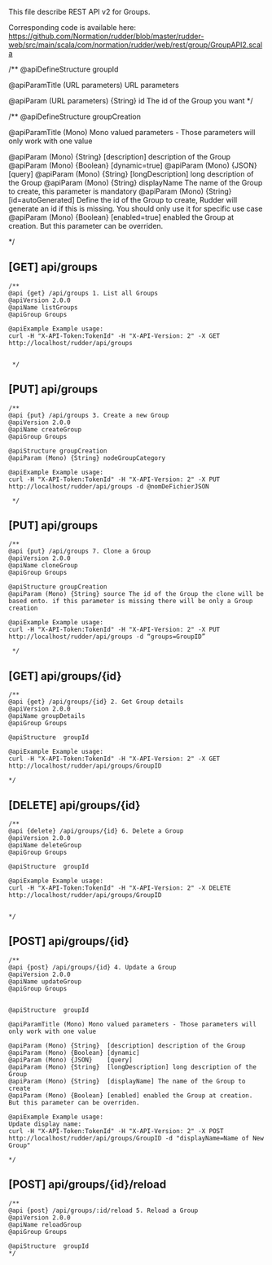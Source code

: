 
This file describe REST API v2 for Groups.

Corresponding code is available here: 
https://github.com/Normation/rudder/blob/master/rudder-web/src/main/scala/com/normation/rudder/web/rest/group/GroupAPI2.scala

/**
   @apiDefineStructure groupId

   @apiParamTitle (URL parameters) URL parameters

   @apiParam (URL parameters) {String} id The id of the Group you want
 */

 /**
   @apiDefineStructure groupCreation

   @apiParamTitle (Mono) Mono valued parameters - Those parameters will only work with one value

   @apiParam (Mono) {String} [description] description of the Group  
   @apiParam (Mono) {Boolean} [dynamic=true]
   @apiParam (Mono) {JSON} [query]
   @apiParam (Mono) {String} [longDescription] long description of the Group
   @apiParam (Mono) {String} displayName The name of the Group to create, this parameter is mandatory
   @apiParam (Mono) {String} [id=autoGenerated] Define the id of the Group to create, Rudder will generate an id if this is missing. You should only use it for specific use case
   @apiParam (Mono) {Boolean} [enabled=true] enabled the Group at creation. But this parameter can be overriden.

 */

[GET] api/groups
-----------------

    /**
    @api {get} /api/groups 1. List all Groups
    @apiVersion 2.0.0
    @apiName listGroups
    @apiGroup Groups
    
    @apiExample Example usage:
    curl -H "X-API-Token:TokenId" -H "X-API-Version: 2" -X GET http://localhost/rudder/api/groups


     */


[PUT] api/groups
-----------------

    /**
    @api {put} /api/groups 3. Create a new Group
    @apiVersion 2.0.0
    @apiName createGroup
    @apiGroup Groups

    @apiStructure groupCreation
    @apiParam (Mono) {String} nodeGroupCategory
    
    @apiExample Example usage:
    curl -H "X-API-Token:TokenId" -H "X-API-Version: 2" -X PUT http://localhost/rudder/api/groups -d @nomDeFichierJSON

     */


[PUT] api/groups
-----------------

    /**
    @api {put} /api/groups 7. Clone a Group
    @apiVersion 2.0.0
    @apiName cloneGroup
    @apiGroup Groups

    @apiStructure groupCreation
    @apiParam (Mono) {String} source The id of the Group the clone will be based onto. if this parameter is missing there will be only a Group creation
    
    @apiExample Example usage:
    curl -H "X-API-Token:TokenId" -H "X-API-Version: 2" -X PUT http://localhost/rudder/api/groups -d “groups=GroupID”

     */

[GET] api/groups/{id}
--------------------------

    /**
    @api {get} /api/groups/{id} 2. Get Group details
    @apiVersion 2.0.0
    @apiName groupDetails
    @apiGroup Groups

    @apiStructure  groupId
     
    @apiExample Example usage:
    curl -H "X-API-Token:TokenId" -H "X-API-Version: 2" -X GET http://localhost/rudder/api/groups/GroupID

    */

[DELETE] api/groups/{id}
--------------------------

    /**
    @api {delete} /api/groups/{id} 6. Delete a Group
    @apiVersion 2.0.0
    @apiName deleteGroup
    @apiGroup Groups
     
    @apiStructure  groupId

    @apiExample Example usage:
    curl -H "X-API-Token:TokenId" -H "X-API-Version: 2" -X DELETE http://localhost/rudder/api/groups/GroupID


    */


[POST] api/groups/{id}
--------------------------

    /**
    @api {post} /api/groups/{id} 4. Update a Group
    @apiVersion 2.0.0
    @apiName updateGroup
    @apiGroup Groups


    @apiStructure  groupId

    @apiParamTitle (Mono) Mono valued parameters - Those parameters will only work with one value

    @apiParam (Mono) {String}  [description] description of the Group  
    @apiParam (Mono) {Boolean} [dynamic]
    @apiParam (Mono) {JSON}    [query]
    @apiParam (Mono) {String}  [longDescription] long description of the Group
    @apiParam (Mono) {String}  [displayName] The name of the Group to create
    @apiParam (Mono) {Boolean} [enabled] enabled the Group at creation. But this parameter can be overriden.
     
    @apiExample Example usage:
    Update display name: 
    curl -H "X-API-Token:TokenId" -H "X-API-Version: 2" -X POST http://localhost/rudder/api/groups/GroupID -d "displayName=Name of New Group"

    */

[POST] api/groups/{id}/reload
--------------------------

    /**
    @api {post} /api/groups/:id/reload 5. Reload a Group
    @apiVersion 2.0.0
    @apiName reloadGroup
    @apiGroup Groups

    @apiStructure  groupId
    */
